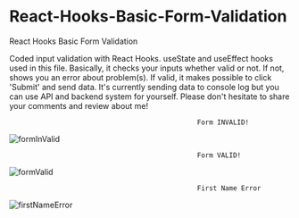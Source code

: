 # React-Hooks-Basic-Form-Validation
React Hooks Basic Form Validation

Coded input validation with React Hooks. useState and useEffect hooks used in this file. 
Basically, it checks your inputs whether valid or not. If not, shows you an error about problem(s). 
If valid, it makes possible to click 'Submit' and send data. It's currently sending data to console log but 
you can use API and backend system for yourself. Please don't hesitate to share your comments and review about me!


                                                   Form INVALID!
                                                   
                                                   
                                                   
                                                   
                                                   
                                                   
![formInValid](https://user-images.githubusercontent.com/99079485/159142981-0c014cbe-d7de-4b8d-b7b5-d63fa0800c76.png)









                                                   Form VALID! 
                                                   
                                                   
                                                   
                                                   
                                                   
                                                   
                                                   
                                                   
                                                   
![formValid](https://user-images.githubusercontent.com/99079485/159142975-b5451f5e-dbd8-418d-8697-40a16b4a1ce6.png)














                                                   First Name Error
                                                   
![firstNameError](https://user-images.githubusercontent.com/99079485/159143143-12e86eb8-9ebf-4f1c-bc4d-1ee413aa55fb.png)
